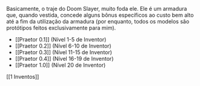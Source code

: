 Basicamente, o traje do Doom Slayer, muito foda ele.
Ele é um armadura que, quando vestida, concede alguns bônus específicos ao custo bem alto até a fim da utilização da armadura (por enquanto, todos os modelos são protótipos feitos exclusivamente para mim).

- [[Praetor 0.1]] (Nível 1-5 de Inventor)
- [[Praetor 0.2]] (Nível 6-10 de Inventor)
- [[Praetor 0.3]] (Nível 11-15 de Inventor)
- [[Praetor 0.4]] (Nível 16-19 de Inventor)
- [[Praetor 1.0]] (Nível 20 de Inventor)

[[1 Inventos]]